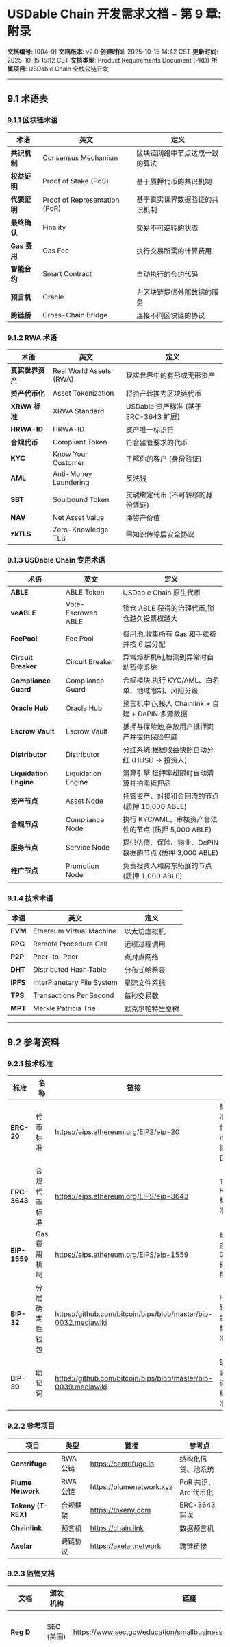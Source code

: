 # USDable Chain 开发需求文档 - 第 9 章: 附录

**文档编号**: [004-9]
**文档版本**: v2.0
**创建时间**: 2025-10-15 14:42 CST
**更新时间**: 2025-10-15 15:12 CST
**文档类型**: Product Requirements Document (PRD)
**所属项目**: USDable Chain 全栈公链开发

---

## 9.1 术语表

### 9.1.1 区块链术语

| 术语         | 英文                          | 定义                           |
| ------------ | ----------------------------- | ------------------------------ |
| **共识机制** | Consensus Mechanism           | 区块链网络中节点达成一致的算法 |
| **权益证明** | Proof of Stake (PoS)          | 基于质押代币的共识机制         |
| **代表证明** | Proof of Representation (PoR) | 基于真实世界数据验证的共识机制 |
| **最终确认** | Finality                      | 交易不可逆转的状态             |
| **Gas 费用** | Gas Fee                       | 执行交易所需的计算费用         |
| **智能合约** | Smart Contract                | 自动执行的合约代码             |
| **预言机**   | Oracle                        | 为区块链提供外部数据的服务     |
| **跨链桥**   | Cross-Chain Bridge            | 连接不同区块链的协议           |

### 9.1.2 RWA 术语

| 术语             | 英文                    | 定义                                  |
| ---------------- | ----------------------- | ------------------------------------- |
| **真实世界资产** | Real World Assets (RWA) | 现实世界中的有形或无形资产            |
| **资产代币化**   | Asset Tokenization      | 将资产转换为区块链代币                |
| **XRWA 标准**    | XRWA Standard           | USDable 资产标准 (基于 ERC-3643 扩展) |
| **HRWA-ID**      | HRWA-ID                 | 资产唯一标识符                        |
| **合规代币**     | Compliant Token         | 符合监管要求的代币                    |
| **KYC**          | Know Your Customer      | 了解你的客户 (身份验证)               |
| **AML**          | Anti-Money Laundering   | 反洗钱                                |
| **SBT**          | Soulbound Token         | 灵魂绑定代币 (不可转移的身份凭证)     |
| **NAV**          | Net Asset Value         | 净资产价值                            |
| **zkTLS**        | Zero-Knowledge TLS      | 零知识传输层安全协议                  |

### 9.1.3 USDable Chain 专用术语

| 术语                   | 英文               | 定义                                                     |
| ---------------------- | ------------------ | -------------------------------------------------------- |
| **ABLE**               | ABLE Token         | USDable Chain 原生代币                                   |
| **veABLE**             | Vote-Escrowed ABLE | 锁仓 ABLE 获得的治理代币,锁仓越久投票权越大              |
| **FeePool**            | Fee Pool           | 费用池,收集所有 Gas 和手续费并按 6 层分配                |
| **Circuit Breaker**    | Circuit Breaker    | 异常熔断机制,检测到异常时自动暂停系统                    |
| **Compliance Guard**   | Compliance Guard   | 合规模块,执行 KYC/AML、白名单、地域限制、风险分级        |
| **Oracle Hub**         | Oracle Hub         | 预言机中心,接入 Chainlink + 自建 + DePIN 多源数据        |
| **Escrow Vault**       | Escrow Vault       | 抵押与保险池,存放用户抵押资产并提供保险兜底              |
| **Distributor**        | Distributor        | 分红系统,根据收益快照自动分红 (HUSD → 投资人)            |
| **Liquidation Engine** | Liquidation Engine | 清算引擎,抵押率超限时自动清算并拍卖抵押品                |
| **资产节点**           | Asset Node         | 托管资产、对接租金回流的节点 (质押 10,000 ABLE)          |
| **合规节点**           | Compliance Node    | 执行 KYC/AML、审核资产合法性的节点 (质押 5,000 ABLE)     |
| **服务节点**           | Service Node       | 提供估值、保险、物业、DePIN 数据的节点 (质押 3,000 ABLE) |
| **推广节点**           | Promotion Node     | 负责投资人和房东拓展的节点 (质押 1,000 ABLE)             |

### 9.1.4 技术术语

| 术语     | 英文                       | 定义             |
| -------- | -------------------------- | ---------------- |
| **EVM**  | Ethereum Virtual Machine   | 以太坊虚拟机     |
| **RPC**  | Remote Procedure Call      | 远程过程调用     |
| **P2P**  | Peer-to-Peer               | 点对点网络       |
| **DHT**  | Distributed Hash Table     | 分布式哈希表     |
| **IPFS** | InterPlanetary File System | 星际文件系统     |
| **TPS**  | Transactions Per Second    | 每秒交易数       |
| **MPT**  | Merkle Patricia Trie       | 默克尔帕特里夏树 |

---

## 9.2 参考资料

### 9.2.1 技术标准

| 标准         | 名称           | 链接                                                           | 说明          |
| ------------ | -------------- | -------------------------------------------------------------- | ------------- |
| **ERC-20**   | 代币标准       | https://eips.ethereum.org/EIPS/eip-20                          | 标准代币接口  |
| **ERC-3643** | 合规代币标准   | https://eips.ethereum.org/EIPS/eip-3643                        | T-REX 标准    |
| **EIP-1559** | Gas 费用机制   | https://eips.ethereum.org/EIPS/eip-1559                        | 动态 Gas 费用 |
| **BIP-32**   | 分层确定性钱包 | https://github.com/bitcoin/bips/blob/master/bip-0032.mediawiki | HD 钱包标准   |
| **BIP-39**   | 助记词         | https://github.com/bitcoin/bips/blob/master/bip-0039.mediawiki | 助记词标准    |

### 9.2.2 参考项目

| 项目               | 类型     | 链接                     | 参考点               |
| ------------------ | -------- | ------------------------ | -------------------- |
| **Centrifuge**     | RWA 公链 | https://centrifuge.io    | 结构化信贷、池系统   |
| **Plume Network**  | RWA 公链 | https://plumenetwork.xyz | PoR 共识、Arc 代币化 |
| **Tokeny (T-REX)** | 合规框架 | https://tokeny.com       | ERC-3643 实现        |
| **Chainlink**      | 预言机   | https://chain.link       | 数据预言机           |
| **Axelar**         | 跨链协议 | https://axelar.network   | 跨链桥接             |

### 9.2.3 监管文档

| 文档                     | 颁发机构     | 链接                                                                | 说明             |
| ------------------------ | ------------ | ------------------------------------------------------------------- | ---------------- |
| **Reg D**                | SEC (美国)   | https://www.sec.gov/education/smallbusiness/exemptofferings/rule504 | 私募豁免         |
| **MiFID II**             | ESMA (欧盟)  | https://www.esma.europa.eu/policy-rules/mifid-ii-and-mifir          | 金融工具市场指令 |
| **GDPR**                 | EU           | https://gdpr.eu                                                     | 数据保护条例     |
| **Payment Services Act** | MAS (新加坡) | https://www.mas.gov.sg                                              | 支付服务法       |

---

## 9.3 代码示例

### 9.3.1 完整的 ERC-3643 代币合约

```solidity
// SPDX-License-Identifier: MIT
pragma solidity ^0.8.20;

import "@openzeppelin/contracts/token/ERC20/ERC20.sol";
import "@openzeppelin/contracts/access/Ownable.sol";

interface IIdentityRegistry {
    function isVerified(address investor) external view returns (bool);
}

interface ICompliance {
    function canTransfer(address from, address to, uint256 value) external view returns (bool);
}

contract ERC3643Token is ERC20, Ownable {
    IIdentityRegistry public identityRegistry;
    ICompliance public compliance;

    bool public paused;

    event Paused(address indexed account);
    event Unpaused(address indexed account);
    event ForcedTransfer(address indexed from, address indexed to, uint256 value, address indexed regulator);

    modifier whenNotPaused() {
        require(!paused, "Token is paused");
        _;
    }

    modifier onlyRegulator() {
        // 简化版,实际需要更复杂的权限管理
        require(msg.sender == owner(), "Not regulator");
        _;
    }

    constructor(
        string memory name,
        string memory symbol,
        address _identityRegistry,
        address _compliance
    ) ERC20(name, symbol) Ownable(msg.sender) {
        identityRegistry = IIdentityRegistry(_identityRegistry);
        compliance = ICompliance(_compliance);
    }

    function transfer(address to, uint256 value) public override whenNotPaused returns (bool) {
        require(identityRegistry.isVerified(msg.sender), "Sender not verified");
        require(identityRegistry.isVerified(to), "Receiver not verified");
        require(compliance.canTransfer(msg.sender, to, value), "Compliance check failed");

        return super.transfer(to, value);
    }

    function transferFrom(address from, address to, uint256 value) public override whenNotPaused returns (bool) {
        require(identityRegistry.isVerified(from), "Sender not verified");
        require(identityRegistry.isVerified(to), "Receiver not verified");
        require(compliance.canTransfer(from, to, value), "Compliance check failed");

        return super.transferFrom(from, to, value);
    }

    function forcedTransfer(address from, address to, uint256 value) external onlyRegulator {
        _transfer(from, to, value);
        emit ForcedTransfer(from, to, value, msg.sender);
    }

    function pause() external onlyOwner {
        paused = true;
        emit Paused(msg.sender);
    }

    function unpause() external onlyOwner {
        paused = false;
        emit Unpaused(msg.sender);
    }
}
```

### 9.3.2 zkTLS 验证示例

```solidity
// SPDX-License-Identifier: MIT
pragma solidity ^0.8.20;

contract ZKTLSVerifier {
    // zkTLS证明结构
    struct ZKProof {
        bytes32 dataHash;
        bytes proof;
        uint256 timestamp;
        address provider;
    }

    mapping(bytes32 => ZKProof) public proofs;

    event ProofSubmitted(bytes32 indexed dataHash, address indexed provider);
    event ProofVerified(bytes32 indexed dataHash, bool valid);

    // 提交zkTLS证明
    function submitProof(bytes32 dataHash, bytes memory proof) external {
        proofs[dataHash] = ZKProof({
            dataHash: dataHash,
            proof: proof,
            timestamp: block.timestamp,
            provider: msg.sender
        });

        emit ProofSubmitted(dataHash, msg.sender);
    }

    // 验证zkTLS证明
    function verifyProof(bytes32 dataHash) external view returns (bool) {
        ZKProof memory zkProof = proofs[dataHash];

        // 实际实现需要使用zkTLS库
        // 这里仅作示例
        return zkProof.proof.length > 0 && zkProof.timestamp > 0;
    }
}
```

---

## 9.4 配置文件示例

### 9.4.1 Hardhat 配置

```javascript
// hardhat.config.js
require("@nomicfoundation/hardhat-toolbox");
require("@openzeppelin/hardhat-upgrades");

module.exports = {
    solidity: {
        version: "0.8.20",
        settings: {
            optimizer: {
                enabled: true,
                runs: 200,
            },
        },
    },
    networks: {
        rwachain_testnet: {
            url: "https://testnet-rpc.rwachain.io",
            chainId: 8889,
            accounts: [process.env.PRIVATE_KEY],
        },
        rwachain_mainnet: {
            url: "https://rpc.rwachain.io",
            chainId: 8888,
            accounts: [process.env.PRIVATE_KEY],
        },
    },
    etherscan: {
        apiKey: {
            rwachain: process.env.EXPLORER_API_KEY,
        },
        customChains: [
            {
                network: "rwachain",
                chainId: 8888,
                urls: {
                    apiURL: "https://explorer.rwachain.io/api",
                    browserURL: "https://explorer.rwachain.io",
                },
            },
        ],
    },
};
```

### 9.4.2 Docker Compose 配置

```yaml
# docker-compose.yml
version: "3.8"

services:
    validator:
        image: rwachain/validator:latest
        container_name: rwa-validator
        ports:
            - "8545:8545" # RPC
            - "8546:8546" # WebSocket
            - "30303:30303" # P2P
        volumes:
            - ./data:/data
            - ./config:/config
        environment:
            - CHAIN_ID=8888
            - VALIDATOR_KEY=${VALIDATOR_KEY}
            - BOOTNODES=${BOOTNODES}
        restart: unless-stopped

    rpc:
        image: rwachain/rpc:latest
        container_name: rwa-rpc
        ports:
            - "8547:8545"
        volumes:
            - ./data:/data
        environment:
            - CHAIN_ID=8888
            - RATE_LIMIT=1000
        restart: unless-stopped

    explorer:
        image: rwachain/explorer:latest
        container_name: rwa-explorer
        ports:
            - "3000:3000"
        environment:
            - RPC_URL=http://rpc:8545
            - DATABASE_URL=${DATABASE_URL}
        restart: unless-stopped
```

---

## 9.5 FAQ (常见问题)

### 9.5.1 技术问题

**Q1: RWA Chain 与 Ethereum 有什么区别?**

A: RWA Chain 是专为真实世界资产设计的 EVM 兼容公链,主要区别:

-   混合 PoS+PoR 共识机制
-   内置合规模块 (ERC-3643)
-   真实世界数据验证 (zkTLS)
-   更低的 Gas 费用 (<$0.01)
-   更快的确认时间 (2-6 秒)

**Q2: 如何成为验证者?**

A: 成为验证者需要:

1. 质押至少 10,000 RWA 代币
2. 运行验证者节点 (推荐配置: 8 核 CPU, 32GB RAM, 1TB SSD)
3. 保持 99%+的在线率
4. 通过 KYC 验证

**Q3: 支持哪些钱包?**

A: 支持所有 EVM 兼容钱包,包括:

-   MetaMask
-   WalletConnect
-   Ledger
-   Trezor
-   Trust Wallet
-   Coinbase Wallet

### 9.5.2 业务问题

**Q4: 如何在 RWA Chain 上发行资产代币?**

A: 发行资产代币的步骤:

1. 完成 KYC 验证 (Level 2 或 Level 3)
2. 准备资产文档 (上传到 IPFS)
3. 调用 AssetFactory.createAsset()
4. 设置资产估值 (通过预言机)
5. 开始销售代币

**Q5: 跨链桥接需要多长时间?**

A: 跨链桥接时间取决于目标链:

-   Ethereum: 2-5 分钟
-   BSC: 1-3 分钟
-   Polygon: 1-2 分钟

**Q6: Gas 费用如何计算?**

A: Gas 费用 = Gas Used × Gas Price

-   简单转账: ~21,000 Gas
-   合约调用: ~50,000-200,000 Gas
-   Gas Price: ~1 Gwei (动态调整)
-   示例: 21,000 × 1 Gwei = 0.000021 RWA ≈ $0.001

---

## 9.6 版本历史

| 版本     | 日期       | 作者     | 变更说明           |
| -------- | ---------- | -------- | ------------------ |
| **v1.0** | 2025-10-15 | 技术团队 | 初始版本,完整 PRD  |
| **v0.9** | 2025-10-10 | 技术团队 | 草稿版本,待 review |
| **v0.5** | 2025-10-01 | 技术团队 | 需求分析阶段       |

---

## 9.7 联系方式

### 9.7.1 官方渠道

| 渠道         | 链接                         | 说明       |
| ------------ | ---------------------------- | ---------- |
| **官网**     | https://rwachain.io          | 官方网站   |
| **文档**     | https://docs.rwachain.io     | 技术文档   |
| **GitHub**   | https://github.com/rwachain  | 开源代码   |
| **Discord**  | https://discord.gg/rwachain  | 社区讨论   |
| **Twitter**  | https://twitter.com/rwachain | 官方推特   |
| **Telegram** | https://t.me/rwachain        | 官方电报群 |
| **Email**    | contact@rwachain.io          | 官方邮箱   |

### 9.7.2 技术支持

| 类型         | 联系方式             | 响应时间 |
| ------------ | -------------------- | -------- |
| **技术问题** | tech@rwachain.io     | 24 小时  |
| **安全问题** | security@rwachain.io | 12 小时  |
| **商务合作** | business@rwachain.io | 48 小时  |
| **媒体咨询** | media@rwachain.io    | 48 小时  |

---

**文档完成**

**上一章节**: [004-8]验收标准.md  
**返回主索引**: [004]RWA 公链开发需求文档-主索引.md

**版权声明**: 本文档仅供内部使用,未经授权不得外传。
